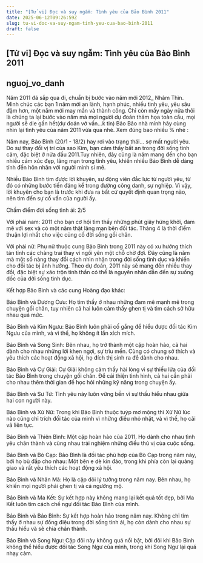 ```yaml
---
title: "[Tử vi] Đọc và suy ngẫm: Tình yêu của Bảo Bình 2011"
date: 2025-06-12T09:26:59Z
slug: tu-vi-doc-va-suy-ngam-tinh-yeu-cua-bao-binh-2011
draft: false
---
```


## [Tử vi] Đọc và suy ngẫm: Tình yêu của Bảo Bình 2011

## nguoj_vo_danh

Năm 2011 đã sắp qua đi, chuẩn bị bước vào năm mới 2012_ Nhâm Thìn. Mình chúc các bạn 1 năm mới an lành, hạnh phúc, nhiều tình yêu, yêu sâu đậm hơn, một năm mới may mắn và thành công. 
Chỉ còn mấy ngày nữa thôi là chúng ta lại bước vào năm mà mọi người dự đoán thảm họa toàn cầu, mọi người sẽ die gần hết(dự đoán vớ vẩn...k tin) Bảo Bảo nhà mình hãy cùng nhìn lại tình yêu của năm 2011 vừa qua nhé. Xem đúng bao nhiều % nhé :



	
	


Năm nay, Bảo Bình (20/1 - 18/2) hay rơi vào trạng thái… sợ mất người yêu. Do sự thay đổi vị trí của sao Kim, bạn cảm thấy bất an trong đời sống tình cảm, đặc biệt ở nửa đầu 2011.Tuy nhiên, đây cũng là năm mang đến cho bạn nhiều cảm xúc đẹp, lãng mạn trong tình yêu, khiến nhiều Bảo Bình dễ dàng tính đến hôn nhân với người mình si mê.

Nhiều Bảo Bình tìm được lời khuyên, sự động viên đắc lực từ người yêu, từ đó có những bước tiến đáng kể trong đường công danh, sự nghiệp. Vì vậy, lời khuyên cho bạn là trước khi đưa ra bất cứ quyết định quan trọng nào, nên tìm đến sự cố vấn của người ấy.

Chấm điểm đời sống tình ái: 2/5

Với phái nam: 2011 cho bạn cơ hội tìm thấy những phút giây hứng khởi, đam mê với sex và có một năm thật lãng mạn bên đối tác. Tháng 4 là thời điểm thuận lợi nhất cho việc củng cố đời sống gối chăn.

Với phái nữ: Phụ nữ thuộc cung Bảo Bình trong 2011 này có xu hướng thích tán tỉnh các chàng trai thay vì ngồi yên một chỗ chờ đợi. Đây cũng là năm mà một số nàng thay đổi cách nhìn nhận trong đời sống tình dục và khiến cho đối tác bị ảnh hưởng. Theo dự đoán, 2011 này sẽ mang đến nhiều thay đổi, đặc biệt sự xáo trộn tinh thần có thể là nguyên nhân dẫn đến sự xuống dốc của đời sống tình dục.

Kết hợp Bảo Bình và các cung Hoàng đạo khác:

Bảo Bình và Dương Cưu: Họ tìm thấy ở nhau những đam mê mạnh mẽ trong chuyện gối chăn, tuy nhiên cả hai luôn cảm thấy ghen tị và tìm cách sở hữu nhau quá mức.

Bảo Bình và Kim Ngưu: Bảo Bình luôn phải cố gắng để hiểu được đối tác Kim Ngưu của mình, và vì thế, họ không ít lần xích mích.

Bảo Bình và Song Sinh: Bên nhau, họ trở thành một cặp hoàn hảo, cả hai dành cho nhau những lời khen ngợi, sự trìu mến. Cùng có chung sở thích và yêu thích các hoạt động xã hội, họ đích thị sinh ra để dành cho nhau.

Bảo Bình và Cự Giải: Cự Giải không cảm thấy hài lòng vì sự thiếu lửa của đối tác Bảo Bình trong chuyện gối chăn. Để cải thiện tình hình, cả hai cần phải cho nhau thêm thời gian để học hỏi những kỹ năng trong chuyện ấy.

Bảo Bình và Sư Tử: Tình yêu này luôn vững bền vì sự thấu hiểu nhau giữa hai con người này.

Bảo Bình và Xử Nữ: Trong khi Bảo Bình thuộc tuýp mơ mộng thì Xử Nữ lúc nào cũng chỉ trích đối tác của mình vì những điều nhỏ nhặt, và vì thế, họ cãi vã liên tục.

Bảo Bình và Thiên Bình: Một cặp hoàn hảo của 2011. Họ dành cho nhau tình yêu chân thành và cùng nhau trải nghiệm những điều thú vị của cuộc sống.

Bảo Bình và Bò Cạp: Bảo Bình là đối tác phù hợp của Bò Cạp trong năm này, bởi họ bù đắp cho nhau: Một bên e dè kín đáo, trong khi phía còn lại quảng giao và rất yêu thích các hoạt động xã hội.

Bảo Bình và Nhân Mã: Họ là cặp đôi lý tưởng trong năm nay. Bên nhau, họ khiến mọi người phải ghen tị và cả ngưỡng mộ.

Bảo Bình và Ma Kết: Sự kết hợp này không mang lại kết quả tốt đẹp, bởi Ma Kết luôn tìm cách chế ngự đối tác Bảo Bình của mình.

Bảo Bình và Bảo Bình: Sự kết hợp hoàn hảo trong năm nay. Không chỉ tìm thấy ở nhau sự đồng điệu trong đời sống tình ái, họ còn dành cho nhau sự thấu hiểu và sẻ chia chân thành.

Bảo Bình và Song Ngư: Cặp đôi này không quá nổi bật, bởi đôi khi Bảo Bình không thể hiểu được đối tác Song Ngư của mình, trong khi Song Ngư lại quá nhạy cảm.
